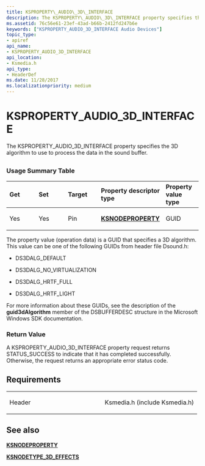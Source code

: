 ```yaml
---
title: KSPROPERTY\_AUDIO\_3D\_INTERFACE
description: The KSPROPERTY\_AUDIO\_3D\_INTERFACE property specifies the 3D algorithm to use to process the data in the sound buffer.
ms.assetid: 76c56e61-23ef-43ad-b66b-2412fd247b6e
keywords: ["KSPROPERTY_AUDIO_3D_INTERFACE Audio Devices"]
topic_type:
- apiref
api_name:
- KSPROPERTY_AUDIO_3D_INTERFACE
api_location:
- Ksmedia.h
api_type:
- HeaderDef
ms.date: 11/28/2017
ms.localizationpriority: medium
---
```


# KSPROPERTY\_AUDIO\_3D\_INTERFACE


The KSPROPERTY\_AUDIO\_3D\_INTERFACE property specifies the 3D algorithm to use to process the data in the sound buffer.

## <span id="ddk_ksproperty_audio_3d_interface_ks"></span><span id="DDK_KSPROPERTY_AUDIO_3D_INTERFACE_KS"></span>


### <span id="Usage_Summary_Table"></span><span id="usage_summary_table"></span><span id="USAGE_SUMMARY_TABLE"></span>Usage Summary Table

<table>
<colgroup>
<col width="20%" />
<col width="20%" />
<col width="20%" />
<col width="20%" />
<col width="20%" />
</colgroup>
<thead>
<tr class="header">
<th align="left">Get</th>
<th align="left">Set</th>
<th align="left">Target</th>
<th align="left">Property descriptor type</th>
<th align="left">Property value type</th>
</tr>
</thead>
<tbody>
<tr class="odd">
<td align="left"><p>Yes</p></td>
<td align="left"><p>Yes</p></td>
<td align="left"><p>Pin</p></td>
<td align="left"><p><a href="https://docs.microsoft.com/windows-hardware/drivers/ddi/ksmedia/ns-ksmedia-ksnodeproperty" data-raw-source="[&lt;strong&gt;KSNODEPROPERTY&lt;/strong&gt;](/windows-hardware/drivers/ddi/ksmedia/ns-ksmedia-ksnodeproperty)"><strong>KSNODEPROPERTY</strong></a></p></td>
<td align="left"><p>GUID</p></td>
</tr>
</tbody>
</table>

 

The property value (operation data) is a GUID that specifies a 3D algorithm. This value can be one of the following GUIDs from header file Dsound.h:

-   DS3DALG\_DEFAULT

-   DS3DALG\_NO\_VIRTUALIZATION

-   DS3DALG\_HRTF\_FULL

-   DS3DALG\_HRTF\_LIGHT

For more information about these GUIDs, see the description of the **guid3dAlgorithm** member of the DSBUFFERDESC structure in the Microsoft Windows SDK documentation.

### <span id="Return_Value"></span><span id="return_value"></span><span id="RETURN_VALUE"></span>Return Value

A KSPROPERTY\_AUDIO\_3D\_INTERFACE property request returns STATUS\_SUCCESS to indicate that it has completed successfully. Otherwise, the request returns an appropriate error status code.

Requirements
------------

<table>
<colgroup>
<col width="50%" />
<col width="50%" />
</colgroup>
<tbody>
<tr class="odd">
<td align="left"><p>Header</p></td>
<td align="left">Ksmedia.h (include Ksmedia.h)</td>
</tr>
</tbody>
</table>

## <span id="see_also"></span>See also


[**KSNODEPROPERTY**](/windows-hardware/drivers/ddi/ksmedia/ns-ksmedia-ksnodeproperty)

[**KSNODETYPE\_3D\_EFFECTS**](ksnodetype-3d-effects.md)

 

